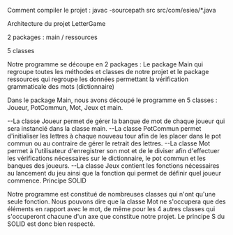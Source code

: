 Comment compiler le projet : 
javac -sourcepath src src/com/esiea/*.java

Architecture du projet LetterGame

2 packages : main / ressources

5 classes

Notre programme se découpe en 2 packages : Le package Main qui regroupe toutes les méthodes et classes de notre projet et le package ressources qui regroupe les données permettant la vérification grammaticale des mots (dictionnaire)

Dans le package Main, nous avons découpé le programme en 5 classes : Joueur, PotCommun, Mot, Jeux et main.

--La classe Joueur permet de gérer la banque de mot de chaque joueur qui sera instancié dans la classe main.
--La classe PotCommun permet d'initialiser les lettres à chaque nouveau tour afin de les placer dans le pot commun ou au contraire de gérer le retrait des lettres.
--La classe Mot permet à l'utilisateur d'enregistrer son mot et de le diviser afin d'effectuer les vérifications nécessaires sur le dictionnaire, le pot commun et les banques des joueurs.
--La classe Jeux contient les fonctions nécessaires au lancement du jeu ainsi que la fonction qui permet de définir quel joueur commence.
Principe SOLID

Notre programme est constitué de nombreuses classes qui n'ont qu'une seule fonction. Nous pouvons dire que la classe Mot ne s'occupera que des éléments en rapport avec le mot, de même pour les 4 autres classes qui s'occuperont chacune d'un axe que constitue notre projet. Le principe S du SOLID est donc bien respecté.
